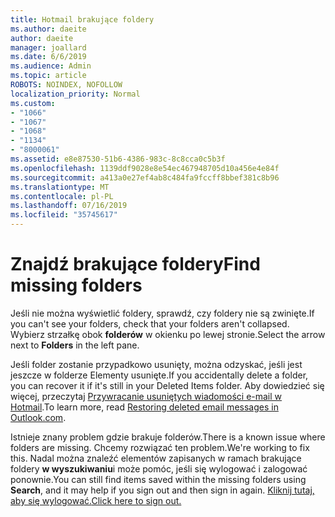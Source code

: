 ```yaml
---
title: Hotmail brakujące foldery
ms.author: daeite
author: daeite
manager: joallard
ms.date: 6/6/2019
ms.audience: Admin
ms.topic: article
ROBOTS: NOINDEX, NOFOLLOW
localization_priority: Normal
ms.custom:
- "1066"
- "1067"
- "1068"
- "1134"
- "8000061"
ms.assetid: e8e87530-51b6-4386-983c-8c8cca0c5b3f
ms.openlocfilehash: 1139ddf9028e8e54ec467948705d10a456e4e84f
ms.sourcegitcommit: a413a0e27ef4ab8c484fa9fccff8bbef381c8b96
ms.translationtype: MT
ms.contentlocale: pl-PL
ms.lasthandoff: 07/16/2019
ms.locfileid: "35745617"
---
```

# <a name="find-missing-folders"></a><span data-ttu-id="40e91-102">Znajdź brakujące foldery</span><span class="sxs-lookup"><span data-stu-id="40e91-102">Find missing folders</span></span>

<span data-ttu-id="40e91-103">Jeśli nie można wyświetlić foldery, sprawdź, czy foldery nie są zwinięte.</span><span class="sxs-lookup"><span data-stu-id="40e91-103">If you can't see your folders, check that your folders aren't collapsed.</span></span> <span data-ttu-id="40e91-104">Wybierz strzałkę obok **folderów** w okienku po lewej stronie.</span><span class="sxs-lookup"><span data-stu-id="40e91-104">Select the arrow next to **Folders** in the left pane.</span></span>
  
<span data-ttu-id="40e91-105">Jeśli folder zostanie przypadkowo usunięty, można odzyskać, jeśli jest jeszcze w folderze Elementy usunięte.</span><span class="sxs-lookup"><span data-stu-id="40e91-105">If you accidentally delete a folder, you can recover it if it's still in your Deleted Items folder.</span></span> <span data-ttu-id="40e91-106">Aby dowiedzieć się więcej, przeczytaj [Przywracanie usuniętych wiadomości e-mail w Hotmail](https://support.office.com/article/cf06ab1b-ae0b-418c-a4d9-4e895f83ed50?wt.mc_id=Office_Outlook_com_Alchemy).</span><span class="sxs-lookup"><span data-stu-id="40e91-106">To learn more, read [Restoring deleted email messages in Outlook.com](https://support.office.com/article/cf06ab1b-ae0b-418c-a4d9-4e895f83ed50?wt.mc_id=Office_Outlook_com_Alchemy).</span></span>
  
<span data-ttu-id="40e91-107">Istnieje znany problem gdzie brakuje folderów.</span><span class="sxs-lookup"><span data-stu-id="40e91-107">There is a known issue where folders are missing.</span></span> <span data-ttu-id="40e91-108">Chcemy rozwiązać ten problem.</span><span class="sxs-lookup"><span data-stu-id="40e91-108">We're working to fix this.</span></span> <span data-ttu-id="40e91-109">Nadal można znaleźć elementów zapisanych w ramach brakujące foldery **w wyszukiwaniu**i może pomóc, jeśli się wylogować i zalogować ponownie.</span><span class="sxs-lookup"><span data-stu-id="40e91-109">You can still find items saved within the missing folders using **Search**, and it may help if you sign out and then sign in again.</span></span> [<span data-ttu-id="40e91-110">Kliknij tutaj, aby się wylogować.</span><span class="sxs-lookup"><span data-stu-id="40e91-110">Click here to sign out.</span></span>](https://login.live.com/logout.srf)
